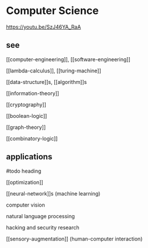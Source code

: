 # Computer Science

<https://youtu.be/SzJ46YA_RaA>

## see

[[computer-engineering]], [[software-engineering]]

[[lambda-calculus]], [[turing-machine]]

[[data-structure]]s, [[algorithm]]s

[[information-theory]]

[[cryptography]]

[[boolean-logic]]

[[graph-theory]]

[[combinatory-logic]]

## applications

#todo heading

[[optimization]]

[[neural-network]]s (machine learning)

computer vision

natural language processing

hacking and security research

[[sensory-augmentation]] (human-computer interaction)
